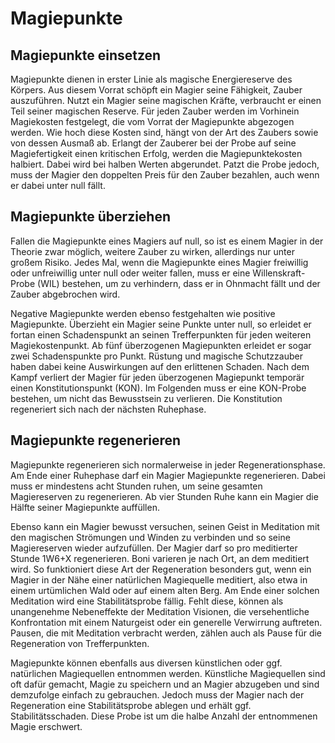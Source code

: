 # Magiepunkte

## Magiepunkte einsetzen

Magiepunkte dienen in erster Linie als magische Energiereserve des Körpers. Aus diesem Vorrat schöpft ein Magier seine Fähigkeit, Zauber auszuführen. Nutzt ein Magier seine magischen Kräfte, verbraucht er einen Teil seiner magischen Reserve. Für jeden Zauber werden im Vorhinein Magiekosten festgelegt, die vom Vorrat der Magiepunkte abgezogen werden. Wie hoch diese Kosten sind, hängt von der Art des Zaubers sowie von dessen Ausmaß ab. Erlangt der Zauberer bei der Probe auf seine Magiefertigkeit einen kritischen Erfolg, werden die Magiepunktekosten halbiert. Dabei wird bei halben Werten abgerundet. Patzt die Probe jedoch, muss der Magier den doppelten Preis für den Zauber bezahlen, auch wenn er dabei unter null fällt.

## Magiepunkte überziehen

Fallen die Magiepunkte eines Magiers auf null, so ist es einem Magier in der Theorie zwar möglich, weitere Zauber zu wirken, allerdings nur unter großem Risiko. Jedes Mal, wenn die Magiepunkte eines Magier freiwillig oder unfreiwillig unter null oder weiter fallen, muss er eine Willenskraft-Probe (WIL) bestehen, um zu verhindern, dass er in Ohnmacht fällt und der Zauber abgebrochen wird.

Negative Magiepunkte werden ebenso festgehalten wie positive Magiepunkte. Überzieht ein Magier seine Punkte unter null, so erleidet er fortan einen Schadenspunkt an seinen Trefferpunkten für jeden weiteren Magiekostenpunkt. Ab fünf überzogenen Magiepunkten erleidet er sogar zwei Schadenspunkte pro Punkt. Rüstung und magische Schutzzauber haben dabei keine Auswirkungen auf den erlittenen Schaden. Nach dem Kampf verliert der Magier für jeden überzogenen Magiepunkt temporär einen Konstitutionspunkt (KON). Im Folgenden muss er eine KON-Probe bestehen, um nicht das Bewusstsein zu verlieren. Die Konstitution regeneriert sich nach der nächsten Ruhephase.

## Magiepunkte regenerieren

Magiepunkte regenerieren sich normalerweise in jeder Regenerationsphase. Am Ende einer Ruhephase darf ein Magier Magiepunkte regenerieren. Dabei muss er mindestens acht Stunden ruhen, um seine gesamten Magiereserven zu regenerieren. Ab vier Stunden Ruhe kann ein Magier die Hälfte seiner Magiepunkte auffüllen.

Ebenso kann ein Magier bewusst versuchen, seinen Geist in Meditation mit den magischen Strömungen und Winden zu verbinden und so seine Magiereserven wieder aufzufüllen. Der Magier darf so pro meditierter Stunde 1W6+X regenerieren. Boni varieren je nach Ort, an dem meditiert wird. So funktioniert diese Art der Regeneration besonders gut, wenn ein Magier in der Nähe einer natürlichen Magiequelle meditiert, also etwa in einem urtümlichen Wald oder auf einem alten Berg. Am Ende einer solchen Meditation wird eine Stabilitätsprobe fällig. Fehlt diese, können als unangenehme Nebeneffekte der Meditation Visionen, die versehentliche Konfrontation mit einem Naturgeist oder ein generelle Verwirrung auftreten. Pausen, die mit Meditation verbracht werden, zählen auch als Pause für die Regeneration von Trefferpunkten.

Magiepunkte können ebenfalls aus diversen künstlichen oder ggf. natürlichen Magiequellen entnommen werden. Künstliche Magiequellen sind oft dafür gemacht, Magie zu speichern und an Magier abzugeben und sind demzufolge einfach zu gebrauchen. Jedoch muss der Magier nach der Regeneration eine Stabilitätsprobe ablegen und erhält ggf. Stabilitätsschaden. Diese Probe ist um die halbe Anzahl der entnommenen Magie erschwert.
